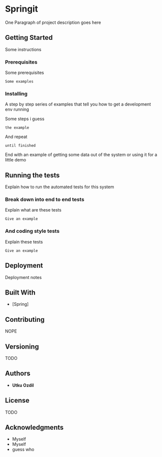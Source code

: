# Springit

One Paragraph of project description goes here

## Getting Started

Some instructions

### Prerequisites

Some prerequisites
```
Some examples
```

### Installing

A step by step series of examples that tell you how to get a development env running

Some steps i guess

```
the example
```

And repeat 

```
until finished
```

End with an example of getting some data out of the system or using it for a little demo

## Running the tests

Explain how to run the automated tests for this system

### Break down into end to end tests

Explain what are these tests

```
Give an example
```

### And coding style tests

Explain these tests

```
Give an example
```

## Deployment

Deployment notes

## Built With

* [Spring]

## Contributing

NOPE

## Versioning

TODO

## Authors

* **Utku Ozdil**

## License

TODO

## Acknowledgments

* Myself
* Myself
* guess who
